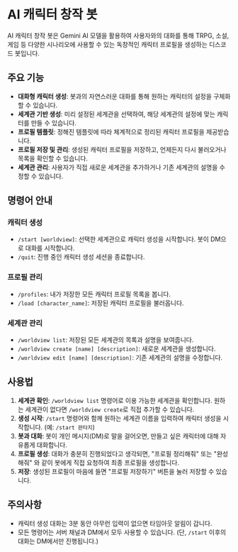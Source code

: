 # AI 캐릭터 창작 봇

AI 캐릭터 창작 봇은 Gemini AI 모델을 활용하여 사용자와의 대화를 통해 TRPG, 소설, 게임 등 다양한 시나리오에 사용할 수 있는 독창적인 캐릭터 프로필을 생성하는 디스코드 봇입니다.

## 주요 기능

- **대화형 캐릭터 생성**: 봇과의 자연스러운 대화를 통해 원하는 캐릭터의 설정을 구체화할 수 있습니다.
- **세계관 기반 생성**: 미리 설정된 세계관을 선택하여, 해당 세계관의 설정에 맞는 캐릭터를 만들 수 있습니다.
- **프로필 템플릿**: 정해진 템플릿에 따라 체계적으로 정리된 캐릭터 프로필을 제공받습니다.
- **프로필 저장 및 관리**: 생성된 캐릭터 프로필을 저장하고, 언제든지 다시 불러오거나 목록을 확인할 수 있습니다.
- **세계관 관리**: 사용자가 직접 새로운 세계관을 추가하거나 기존 세계관의 설명을 수정할 수 있습니다.

## 명령어 안내

### 캐릭터 생성
- `/start [worldview]`: 선택한 세계관으로 캐릭터 생성을 시작합니다. 봇이 DM으로 대화를 시작합니다.
- `/quit`: 진행 중인 캐릭터 생성 세션을 종료합니다.

### 프로필 관리
- `/profiles`: 내가 저장한 모든 캐릭터 프로필 목록을 봅니다.
- `/load [character_name]`: 저장된 캐릭터 프로필을 불러옵니다.

### 세계관 관리
- `/worldview list`: 저장된 모든 세계관의 목록과 설명을 보여줍니다.
- `/worldview create [name] [description]`: 새로운 세계관을 생성합니다.
- `/worldview edit [name] [description]`: 기존 세계관의 설명을 수정합니다.

## 사용법

1. **세계관 확인**: `/worldview list` 명령어로 이용 가능한 세계관을 확인합니다. 원하는 세계관이 없다면 `/worldview create`로 직접 추가할 수 있습니다.
2. **생성 시작**: `/start` 명령어와 함께 원하는 세계관 이름을 입력하여 캐릭터 생성을 시작합니다. (예: `/start 판타지`)
3. **봇과 대화**: 봇이 개인 메시지(DM)로 말을 걸어오면, 만들고 싶은 캐릭터에 대해 자유롭게 대화합니다.
4. **프로필 생성**: 대화가 충분히 진행되었다고 생각되면, "프로필 정리해줘" 또는 "완성해줘" 와 같이 봇에게 직접 요청하여 최종 프로필을 생성합니다.
5. **저장**: 생성된 프로필이 마음에 들면 "프로필 저장하기" 버튼을 눌러 저장할 수 있습니다.

## 주의사항
- 캐릭터 생성 대화는 3분 동안 아무런 입력이 없으면 타임아웃 알림이 갑니다.
- 모든 명령어는 서버 채널과 DM에서 모두 사용할 수 있습니다. (단, `/start` 이후의 대화는 DM에서만 진행됩니다.)